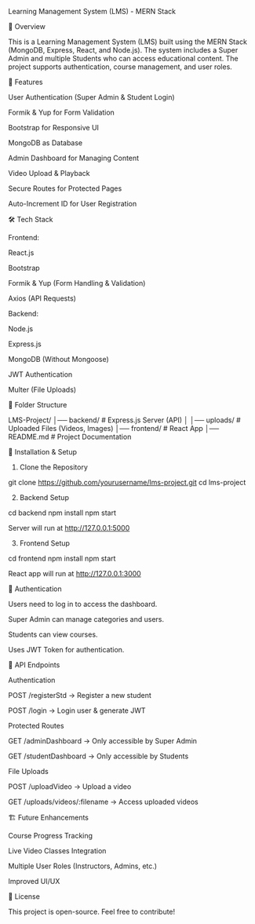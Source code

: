 Learning Management System (LMS) - MERN Stack

📌 Overview

This is a Learning Management System (LMS) built using the MERN Stack (MongoDB, Express, React, and Node.js). The system includes a Super Admin and multiple Students who can access educational content. The project supports authentication, course management, and user roles.

🚀 Features

User Authentication (Super Admin & Student Login)

Formik & Yup for Form Validation

Bootstrap for Responsive UI

MongoDB as Database 

Admin Dashboard for Managing Content

Video Upload & Playback

Secure Routes for Protected Pages

Auto-Increment ID for User Registration

🛠️ Tech Stack

Frontend:

React.js

Bootstrap

Formik & Yup (Form Handling & Validation)

Axios (API Requests)

Backend:

Node.js

Express.js

MongoDB (Without Mongoose)

JWT Authentication

Multer (File Uploads)

📂 Folder Structure

LMS-Project/
│── backend/         # Express.js Server (API)
│   │── uploads/        # Uploaded Files (Videos, Images)
│── frontend/        # React App
│── README.md       # Project Documentation

🔧 Installation & Setup

1. Clone the Repository

git clone https://github.com/yourusername/lms-project.git
cd lms-project

2. Backend Setup

cd backend
npm install
npm start

Server will run at http://127.0.0.1:5000

3. Frontend Setup

cd frontend
npm install
npm start

React app will run at http://127.0.0.1:3000

🔐 Authentication

Users need to log in to access the dashboard.

Super Admin can manage categories and users.

Students can view courses.

Uses JWT Token for authentication.

📜 API Endpoints

Authentication

POST /registerStd → Register a new student

POST /login → Login user & generate JWT

Protected Routes

GET /adminDashboard → Only accessible by Super Admin

GET /studentDashboard → Only accessible by Students

File Uploads

POST /uploadVideo → Upload a video

GET /uploads/videos/:filename → Access uploaded videos

🏗️ Future Enhancements

Course Progress Tracking

Live Video Classes Integration

Multiple User Roles (Instructors, Admins, etc.)

Improved UI/UX

📜 License

This project is open-source. Feel free to contribute!